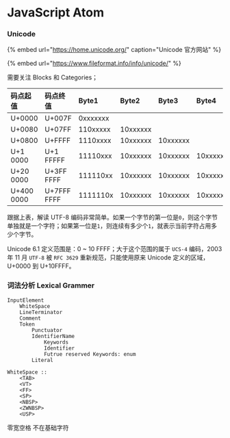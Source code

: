 # JavaScript Atom

### Unicode

{% embed url="https://home.unicode.org/" caption="Unicode 官方网站" %}

{% embed url="https://www.fileformat.info/info/unicode/" %}

需要关注 Blocks 和 Categories；

| 码点起值 | 码点终值 | Byte1 | Byte2 | Byte3 | Byte4 | Byte5 | Byte6 |
| :--- | :--- | :--- | :--- | :--- | :--- | :--- | :--- |
| U+0000 | U+007F | 0xxxxxxx |  |  |  |  |  |
| U+0080 | U+07FF | 110xxxxx | 10xxxxxx |  |  |  |  |
| U+0800 | U+FFFF | 1110xxxx | 10xxxxxx | 10xxxxxx |  |  |  |
| U+1 0000 | U+1 FFFFF | 11110xxx | 10xxxxxx | 10xxxxxx | 10xxxxxx |  |  |
| U+20 0000 | U+3FF FFFF | 111110xx | 10xxxxxx | 10xxxxxx | 10xxxxxx | 10xxxxxx |  |
| U+400 0000 | U+7FFF FFFF | 1111110x | 10xxxxxx | 10xxxxxx | 10xxxxxx | 10xxxxxx | 10xxxxxx |

跟据上表，解读 UTF-8 编码非常简单。如果一个字节的第一位是`0`，则这个字节单独就是一个字符；如果第一位是`1`，则连续有多少个`1`，就表示当前字符占用多少个字节。

Unicode 6.1 定义范围是：0 ~ 10 FFFF；大于这个范围的属于 `UCS-4` 编码，2003 年 11 月 `UTF-8` 被 `RFC 3629` 重新规范，只能使用原来 Unicode 定义的区域， U+0000 到 U+10FFFF。

### 词法分析 Lexical Grammer

```text
InputElement
    WhiteSpace
    LineTerminator
    Comment
    Token
        Punctuator
        IdentifierName
            Keywords
            Identifier
            Futrue reserved Keywords: enum
        Literal
```

```text
WhiteSpace ::
    <TAB>
    <VT>
    <FF>
    <SP>
    <NBSP>
    <ZWNBSP>
    <USP>
```

零宽空格 不在基础字符



